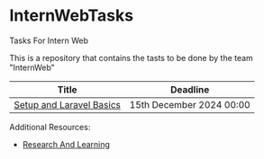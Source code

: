 # InternWebTasks
Tasks For Intern Web


This is a repository that contains the tasts to be done by the team "InternWeb"

| Title | Deadline |
| --- | --- |
| [Setup and Laravel Basics](Task1.md)  | 15th December 2024 00:00 |


Additional Resources:
- [Research And Learning](ResearchAndLearning.md)